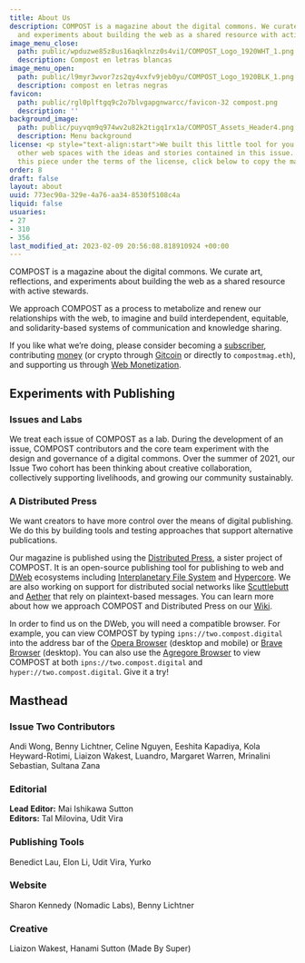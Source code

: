 ```yaml
---
title: About Us
description: COMPOST is a magazine about the digital commons. We curate art, reflections,
  and experiments about building the web as a shared resource with active stewards.
image_menu_close:
  path: public/wpduzwe85z8us16aqklnzz0s4vi1/COMPOST_Logo_1920WHT_1.png
  description: Compost en letras blancas
image_menu_open:
  path: public/l9myr3wvor7zs2qy4vxfv9jeb0yu/COMPOST_Logo_1920BLK_1.png
  description: compost en letras negras
favicon:
  path: public/rgl0plftgq9c2o7blvgapgnwarcc/favicon-32 compost.png
  description: ''
background_image:
  path: public/puyvqm9q974wv2u82k2tigq1rx1a/COMPOST_Assets_Header4.png
  description: Menu background
license: <p style="text-align:start">We built this little tool for you to inoculate
  other web spaces with the ideas and stories contained in this issue. To re-publish
  this piece under the terms of the license, click below to copy the markdown.</p>
order: 8
draft: false
layout: about
uuid: 773ec90a-329e-4a76-aa34-8530f5108c4a
liquid: false
usuaries:
- 27
- 310
- 356
last_modified_at: 2023-02-09 20:56:08.818910924 +00:00
---
```


<p style="text-align:start">COMPOST is a magazine about the digital commons. We curate art, reflections, and experiments about building the web as a shared resource with active stewards.</p><p style="text-align:start">We approach COMPOST as a process to metabolize and renew our relationships with the web, to imagine and build interdependent, equitable, and solidarity-based systems of communication and knowledge sharing.</p><p style="text-align:start">If you like what we’re doing, please consider becoming a <a href="https://opencollective.com/compost/contribute/backer-22573/checkout" rel="noopener" target="_blank" referrerpolicy="strict-origin-when-cross-origin">subscriber</a>, contributing <a href="https://opencollective.com/compost" rel="noopener" target="_blank" referrerpolicy="strict-origin-when-cross-origin">money</a> (or crypto through <a href="https://gitcoin.co/grants/1385/compost" rel="noopener" target="_blank" referrerpolicy="strict-origin-when-cross-origin">Gitcoin</a> or directly to <code>compostmag.eth</code>), and supporting us through <a href="https://two.compost.digital/support-us/#web-monetization" rel="noopener" target="_blank" referrerpolicy="strict-origin-when-cross-origin">Web Monetization</a>.</p><h2 style="text-align:start" id="experiments-with-publishing">Experiments with Publishing</h2><h3 style="text-align:start" id="issues-and-labs">Issues and Labs</h3><p style="text-align:start">We treat each issue of COMPOST as a lab. During the development of an issue, COMPOST contributors and the core team experiment with the design and governance of a digital commons. Over the summer of 2021, our Issue Two cohort has been thinking about creative collaboration, collectively supporting livelihoods, and growing our community sustainably.</p><h3 style="text-align:start" id="a-distributed-press">A Distributed Press</h3><p style="text-align:start">We want creators to have more control over the means of digital publishing. We do this by building tools and testing approaches that support alternative publications.</p><p style="text-align:start">Our magazine is published using the <a href="https://distributed.press" rel="noopener" target="_blank" referrerpolicy="strict-origin-when-cross-origin">Distributed Press</a>, a sister project of COMPOST. It is an open-source publishing tool for publishing to web and <a href="https://getdweb.net" rel="noopener" target="_blank" referrerpolicy="strict-origin-when-cross-origin">DWeb</a> ecosystems including <a href="https://ipfs.io" rel="noopener" target="_blank" referrerpolicy="strict-origin-when-cross-origin">Interplanetary File System</a> and <a href="https://hypercore-protocol.org" rel="noopener" target="_blank" referrerpolicy="strict-origin-when-cross-origin">Hypercore</a>. We are also working on support for distributed social networks like <a href="https://scuttlebutt.nz" rel="noopener" target="_blank" referrerpolicy="strict-origin-when-cross-origin">Scuttlebutt</a> and <a href="https://aether.app" rel="noopener" target="_blank" referrerpolicy="strict-origin-when-cross-origin">Aether</a> that rely on plaintext-based messages. You can learn more about how we approach COMPOST and Distributed Press on our <a href="https://github.com/hyphacoop/distributed-press-organizing/wiki/About-COMPOST-and-Distributed-Press/" rel="noopener" target="_blank" referrerpolicy="strict-origin-when-cross-origin">Wiki</a>.</p><p style="text-align:start">In order to find us on the DWeb, you will need a compatible browser. For example, you can view COMPOST by typing <code>ipns://two.compost.digital</code> into the address bar of the <a href="https://www.opera.com" rel="noopener" target="_blank" referrerpolicy="strict-origin-when-cross-origin">Opera Browser</a> (desktop and mobile) or <a href="https://brave.com" rel="noopener" target="_blank" referrerpolicy="strict-origin-when-cross-origin">Brave Browser</a> (desktop). You can also use the <a href="https://github.com/AgregoreWeb/agregore-browser" rel="noopener" target="_blank" referrerpolicy="strict-origin-when-cross-origin">Agregore Browser</a> to view COMPOST at both <code>ipns://two.compost.digital</code> and <code>hyper://two.compost.digital</code>. Give it a try!</p><h2 style="text-align:start" id="masthead">Masthead</h2><h3 style="text-align:start" id="issue-two-contributors">Issue Two Contributors</h3><p style="text-align:start">Andi Wong, Benny Lichtner, Celine Nguyen, Eeshita Kapadiya, Kola Heyward-Rotimi, Liaizon Wakest, Luandro, Margaret Warren, Mrinalini Sebastian, Sultana Zana</p><h3 style="text-align:start" id="editorial">Editorial</h3><p style="text-align:start"><strong>Lead Editor:</strong> Mai Ishikawa Sutton<br><strong>Editors:</strong> Tal Milovina, Udit Vira</p><h3 style="text-align:start" id="publishing-tools">Publishing Tools</h3><p style="text-align:start">Benedict Lau, Elon Li, Udit Vira, Yurko</p><h3 style="text-align:start" id="website">Website</h3><p style="text-align:start">Sharon Kennedy (Nomadic Labs), Benny Lichtner</p><h3 style="text-align:start" id="creative">Creative</h3><p style="text-align:start">Liaizon Wakest, Hanami Sutton (Made By Super)</p>